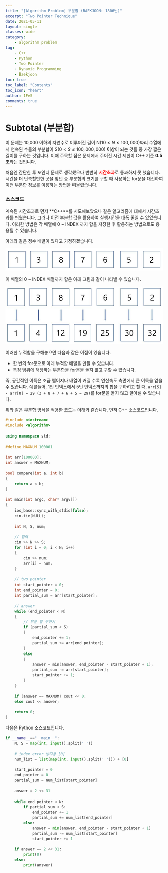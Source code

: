 ```yaml
---
title: "[Algorithm Problem] 부분합 (BAEKJOON: 1806번)"
excerpt: "Two Pointer Technique"
date: 2021-05-11
layout: single
classes: wide
category:
    - algorithm problem
tag:
    - C++
    - Python
    - Two Pointer
    - Dynamic Programming
    - Baekjoon
toc: true
toc_label: "Contents"
toc_icon: "heart"
author: 1FeS
comments: true
---
```


# Subtotal (부분합)

이 문제는 10,000 이하의 자연수로 이루어진 길이 N$(10 \le N \le 100,000)$짜리 수열에서 연속된 수들의 부분합이 S$(0 < S \le 100,000,000)$ **이상**이 되는 것들 중 가장 짧은 길이를 구하는 것입니다. 이때 주목할 점은 문제에서 주어진 시간 제한이 C++ 기준 **0.5초**라는 것입니다.  
  
처음엔 간단한 투 포인터 문제로 생각했으나 번번히 <span style="color: red; font-weight: bold">시간초과</span>로 통과하지 못 했습니다. 시간을 더 단축할만한 곳을 찾던 중 부분합의 크기를 구할 때 사용하는 for문을 대신하여 이전 부분합 정보를 이용하는 방법을 떠올렸습니다.  
  
### 소스코드

계속된 시간초과로 먼저 **C++**를 시도해보았으나 같은 알고리즘에 대해서 시간초과를 띄웠습니다. 그러나 이전 부분합 값을 활용하여 실행시간을 대폭 줄일 수 있었습니다. 이러한 방법은 각 배열에 0 ~ INDEX 까지 합을 저장한 후 활용하는 방법으로도 응용될 수 있습니다.  
  
아래와 같은 정수 배열이 있다고 가정하겠습니다.  
  
![integer array](/_img/2021-05-11/integer_array.jpg)  
  
이 배열의 0 ~ INDEX 배열까지 합은 아래 그림과 같이 나타낼 수 있습니다.  
  
![integer total array](/_img/2021-05-11/integer_total_array.jpg)
  
이러한 누적합을 구해놓으면 다음과 같은 이점이 있습니다.
- 한 번의 for문으로 아래 누적합 배열을 만들 수 있습니다.
- 특정 범위에 해당하는 부분합을 for문을 돌지 않고 구할 수 있습니다.  

즉, 공간적인 이득은 조금 떨어지나 배열이 커질 수록 연산속도 측면에서 큰 이득을 얻을 수 있습니다. 예를들어, 1번 인덱스에서 5번 인덱스까지의 합을 구하려고 할 때, `arr[5] - arr[0] = 29 (3 + 8 + 7 + 6 + 5 = 29)`를 for문을 돌지 않고 알아낼 수 있습니다.  

위와 같은 부분합 방식을 적용한 코드는 아래와 같습니다.
먼저 C++ 소스코드입니다.

``` cpp
#include <iostream>
#include <algorithm>

using namespace std;

#define MAXNUM 100001 

int arr[100000];
int answer = MAXNUM;

bool compare(int a, int b)
{
	return a < b;
}

int main(int argc, char* argv[])
{
	ios_base::sync_with_stdio(false);
	cin.tie(NULL);

	int N, S, num;

	// 입력
	cin >> N >> S;
	for (int i = 0; i < N; i++)
	{
		cin >> num;
		arr[i] = num;
	}

	// two pointer
	int start_pointer = 0;
	int end_pointer = 0;
	int partial_sum = arr[start_pointer];

	// answer
	while (end_pointer < N)
	{	
		// 부분 합 구하기
		if (partial_sum < S)
		{
			end_pointer += 1;
			partial_sum += arr[end_pointer];
		}
		else
		{
			answer = min(answer, end_pointer - start_pointer + 1);
			partial_sum -= arr[start_pointer];
			start_pointer += 1;
		}
	}

	if (answer == MAXNUM) cout << 0;
	else cout << answer;

	return 0;
}
```

다음은 Python 소스코드입니다.

```python
if __name__=="__main__":
    N, S = map(int, input().split(' '))

    # index error 방지용 [0]
    num_list = list(map(int, input().split(' '))) + [0]

    start_pointer = 0
    end_pointer = 0
    partial_sum = num_list[start_pointer]

    answer = 2 << 31

    while end_pointer < N:
        if partial_sum < S:
            end_pointer += 1
            partial_sum += num_list[end_pointer]
        else:
            answer = min(answer, end_pointer - start_pointer + 1)
            partial_sum -= num_list[start_pointer]
            start_pointer += 1

    if answer == 2 << 31:
        print(0)
    else:
        print(answer)
```